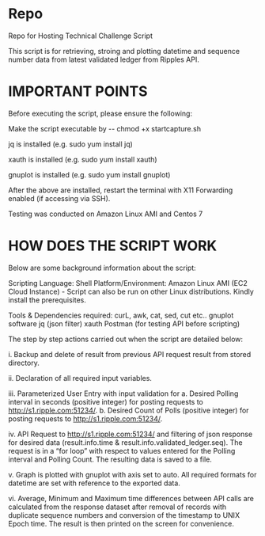# Repo
Repo for Hosting Technical Challenge Script

This script is for retrieving, stroing and plotting datetime and sequence number data from latest validated ledger from Ripples API.

# IMPORTANT POINTS

Before executing the script, please ensure the following:

Make the script executable by -- chmod +x startcapture.sh

jq is installed (e.g. sudo yum install jq)

xauth is installed (e.g. sudo yum install xauth)

gnuplot is installed (e.g. sudo yum install gnuplot)

After the above are installed, restart the terminal with X11 Forwarding enabled (if accessing via SSH).

Testing was conducted on Amazon Linux AMI and Centos 7

# HOW DOES THE SCRIPT WORK

Below are some background information about the script:

Scripting Language: Shell
Platform/Environment: Amazon Linux AMI (EC2 Cloud Instance) - Script can also be run on other Linux distributions. Kindly install the prerequisites.

Tools & Dependencies required:
	curL, awk, cat, sed, cut etc..
	gnuplot software
	jq (json filter)
	xauth
	Postman (for testing API before scripting)
	
The step by step actions carried out when the script are detailed below:

i.	Backup and delete of result from previous API request result from stored directory.

ii.	Declaration of all required input variables.

iii.	Parameterized User Entry with input validation for 
a.	Desired Polling interval in seconds (positive integer) for posting requests to http://s1.ripple.com:51234/.
b.	Desired Count of Polls (positive integer) for posting requests to http://s1.ripple.com:51234/.

iv.	API Request to http://s1.ripple.com:51234/ and filtering of json response for desired data (result.info.time & result.info.validated_ledger.seq). The request is in a “for loop” with respect to values entered for the Polling interval and Polling Count. The resulting data is saved to a file.

v.	Graph is plotted with gnuplot with axis set to auto. All required formats for datetime are set with reference to the exported data.

vi.	Average, Minimum and Maximum time differences between API calls are calculated from the response dataset after removal of records with duplicate sequence numbers and conversion of the timestamp to UNIX Epoch time. The result is then printed on the screen for convenience.

